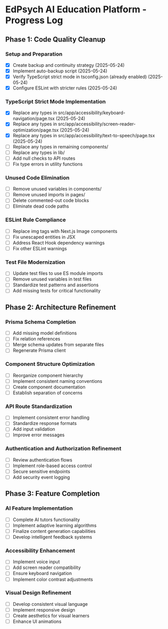 # EdPsych AI Education Platform - Progress Log

## Phase 1: Code Quality Cleanup

### Setup and Preparation
- [x] Create backup and continuity strategy (2025-05-24)
- [x] Implement auto-backup script (2025-05-24)
- [x] Verify TypeScript strict mode in tsconfig.json (already enabled) (2025-05-24)
- [x] Configure ESLint with stricter rules (2025-05-24)

### TypeScript Strict Mode Implementation
- [x] Replace any types in src/app/accessibility/keyboard-navigation/page.tsx (2025-05-24)
- [x] Replace any types in src/app/accessibility/screen-reader-optimization/page.tsx (2025-05-24)
- [x] Replace any types in src/app/accessibility/text-to-speech/page.tsx (2025-05-24)
- [ ] Replace any types in remaining components/
- [ ] Replace any types in lib/
- [ ] Add null checks to API routes
- [ ] Fix type errors in utility functions

### Unused Code Elimination
- [ ] Remove unused variables in components/
- [ ] Remove unused imports in pages/
- [ ] Delete commented-out code blocks
- [ ] Eliminate dead code paths

### ESLint Rule Compliance
- [ ] Replace img tags with Next.js Image components
- [ ] Fix unescaped entities in JSX
- [ ] Address React Hook dependency warnings
- [ ] Fix other ESLint warnings

### Test File Modernization
- [ ] Update test files to use ES module imports
- [ ] Remove unused variables in test files
- [ ] Standardize test patterns and assertions
- [ ] Add missing tests for critical functionality

## Phase 2: Architecture Refinement

### Prisma Schema Completion
- [ ] Add missing model definitions
- [ ] Fix relation references
- [ ] Merge schema updates from separate files
- [ ] Regenerate Prisma client

### Component Structure Optimization
- [ ] Reorganize component hierarchy
- [ ] Implement consistent naming conventions
- [ ] Create component documentation
- [ ] Establish separation of concerns

### API Route Standardization
- [ ] Implement consistent error handling
- [ ] Standardize response formats
- [ ] Add input validation
- [ ] Improve error messages

### Authentication and Authorization Refinement
- [ ] Review authentication flows
- [ ] Implement role-based access control
- [ ] Secure sensitive endpoints
- [ ] Add security event logging

## Phase 3: Feature Completion

### AI Feature Implementation
- [ ] Complete AI tutors functionality
- [ ] Implement adaptive learning algorithms
- [ ] Finalize content generation capabilities
- [ ] Develop intelligent feedback systems

### Accessibility Enhancement
- [ ] Implement voice input
- [ ] Add screen reader compatibility
- [ ] Ensure keyboard navigation
- [ ] Implement color contrast adjustments

### Visual Design Refinement
- [ ] Develop consistent visual language
- [ ] Implement responsive design
- [ ] Create aesthetics for visual learners
- [ ] Enhance UI animations

